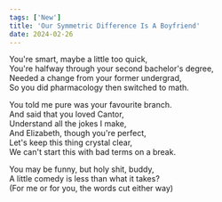 ```yaml
---
tags: ['New']
title: 'Our Symmetric Difference Is A Boyfriend'
date: 2024-02-26
---
```


You're smart, maybe a little too quick,  
You're halfway through your second bachelor's degree,  
Needed a change from your former undergrad,  
So you did pharmacology then switched to math.

You told me pure was your favourite branch.  
And said that you loved Cantor,  
Understand all the jokes I make,  
And Elizabeth, though you're perfect,  
Let's keep this thing crystal clear,  
We can't start this with bad terms on a break.

You may be funny, but holy shit, buddy,  
A little comedy is less than what it takes?  
(For me or for you, the words cut either way)  
